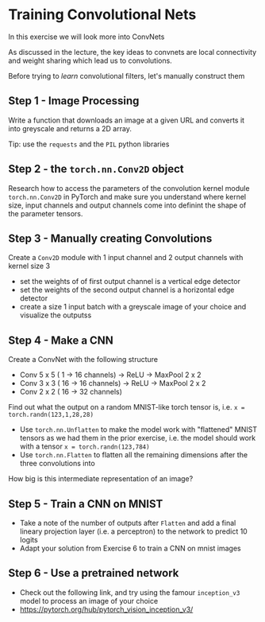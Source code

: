 # Training Convolutional Nets

In this exercise we will look more into ConvNets

As discussed in the lecture, the key ideas to convnets are local connectivity and weight sharing which lead us to convolutions.

Before trying to *learn* convolutional filters, let's manually construct them

## Step 1 - Image Processing

Write a function that downloads an image at a given URL and converts it into greyscale and returns a 2D array.

Tip: use the `requests` and the `PIL` python libraries

## Step 2 - the `torch.nn.Conv2D` object

Research how to access the parameters of the convolution kernel module `torch.nn.Conv2D` in PyTorch and make sure you understand where 
kernel size, input channels and output channels come into definint the shape of the parameter tensors.


## Step 3 - Manually creating Convolutions

Create a `Conv2D` module with 1 input channel and 2 output channels with kernel size 3

* set the weights of of first output channel is a vertical edge detector
* set the weights of the second output channel is a horizontal edge detector
* create a size 1 input batch with a greyscale image of your choice and visualize the outputss

## Step 4 - Make a CNN

Create a ConvNet with the following structure

* Conv 5 x 5 ( 1 -> 16 channels) -> ReLU -> MaxPool 2 x 2
* Conv 3 x 3 ( 16 -> 16 channels) -> ReLU -> MaxPool 2 x 2
* Conv 2 x 2 ( 16 -> 32 channels) 


Find out what the output on a random MNIST-like torch tensor is, i.e. `x = torch.randn(123,1,28,28)`


* Use `torch.nn.Unflatten` to make the model work with "flattened" MNIST tensors as we had them in the prior exercise, i.e. the model 
should work with a tensor `x = torch.randn(123,784)`
* Use `torch.nn.Flatten` to flatten all the remaining dimensions after the three convolutions into

How big is this intermediate representation of an image?

## Step 5 - Train a CNN on MNIST

* Take a note of the number of outputs after `Flatten` and add a final lineary projection layer (i.e. a perceptron) to the network to 
predict 10 logits
* Adapt your solution from Exercise 6 to train a CNN on mnist images


## Step 6 - Use a pretrained network

* Check out the following link, and try using the famour `inception_v3` model to process an image of your choice
* https://pytorch.org/hub/pytorch_vision_inception_v3/
